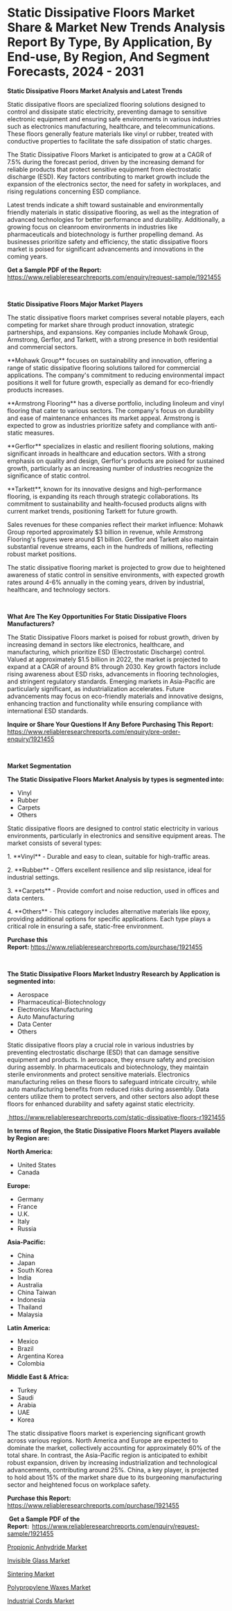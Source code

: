 <p><h1>Static Dissipative Floors Market Share & Market New Trends Analysis Report By Type, By Application, By End-use, By Region, And Segment Forecasts, 2024 - 2031</h1></p><p><strong>Static Dissipative Floors Market Analysis and Latest Trends</strong></p>
<p><p>Static dissipative floors are specialized flooring solutions designed to control and dissipate static electricity, preventing damage to sensitive electronic equipment and ensuring safe environments in various industries such as electronics manufacturing, healthcare, and telecommunications. These floors generally feature materials like vinyl or rubber, treated with conductive properties to facilitate the safe dissipation of static charges.</p><p>The Static Dissipative Floors Market is anticipated to grow at a CAGR of 7.5% during the forecast period, driven by the increasing demand for reliable products that protect sensitive equipment from electrostatic discharge (ESD). Key factors contributing to market growth include the expansion of the electronics sector, the need for safety in workplaces, and rising regulations concerning ESD compliance.</p><p>Latest trends indicate a shift toward sustainable and environmentally friendly materials in static dissipative flooring, as well as the integration of advanced technologies for better performance and durability. Additionally, a growing focus on cleanroom environments in industries like pharmaceuticals and biotechnology is further propelling demand. As businesses prioritize safety and efficiency, the static dissipative floors market is poised for significant advancements and innovations in the coming years.</p></p>
<p><strong>Get a Sample PDF of the Report:&nbsp;</strong> <a href="https://www.reliableresearchreports.com/enquiry/request-sample/1921455?utm_campaign=7&utm_medium=2&utm_source=Github&utm_content=ia&utm_term=14112024&utm_id=static-dissipative-floors">https://www.reliableresearchreports.com/enquiry/request-sample/1921455</a></p>
<p>&nbsp;</p>
<p><strong>Static Dissipative Floors Major Market Players</strong></p>
<p><p>The static dissipative floors market comprises several notable players, each competing for market share through product innovation, strategic partnerships, and expansions. Key companies include Mohawk Group, Armstrong, Gerflor, and Tarkett, with a strong presence in both residential and commercial sectors.</p><p>**Mohawk Group** focuses on sustainability and innovation, offering a range of static dissipative flooring solutions tailored for commercial applications. The company's commitment to reducing environmental impact positions it well for future growth, especially as demand for eco-friendly products increases.</p><p>**Armstrong Flooring** has a diverse portfolio, including linoleum and vinyl flooring that cater to various sectors. The company's focus on durability and ease of maintenance enhances its market appeal. Armstrong is expected to grow as industries prioritize safety and compliance with anti-static measures.</p><p>**Gerflor** specializes in elastic and resilient flooring solutions, making significant inroads in healthcare and education sectors. With a strong emphasis on quality and design, Gerflor's products are poised for sustained growth, particularly as an increasing number of industries recognize the significance of static control.</p><p>**Tarkett**, known for its innovative designs and high-performance flooring, is expanding its reach through strategic collaborations. Its commitment to sustainability and health-focused products aligns with current market trends, positioning Tarkett for future growth.</p><p>Sales revenues for these companies reflect their market influence: Mohawk Group reported approximately $3 billion in revenue, while Armstrong Flooring's figures were around $1 billion. Gerflor and Tarkett also maintain substantial revenue streams, each in the hundreds of millions, reflecting robust market positions.</p><p>The static dissipative flooring market is projected to grow due to heightened awareness of static control in sensitive environments, with expected growth rates around 4-6% annually in the coming years, driven by industrial, healthcare, and technology sectors.</p></p>
<p>&nbsp;</p>
<p><strong>What Are The Key Opportunities For Static Dissipative Floors Manufacturers?</strong></p>
<p><p>The Static Dissipative Floors market is poised for robust growth, driven by increasing demand in sectors like electronics, healthcare, and manufacturing, which prioritize ESD (Electrostatic Discharge) control. Valued at approximately $1.5 billion in 2022, the market is projected to expand at a CAGR of around 8% through 2030. Key growth factors include rising awareness about ESD risks, advancements in flooring technologies, and stringent regulatory standards. Emerging markets in Asia-Pacific are particularly significant, as industrialization accelerates. Future advancements may focus on eco-friendly materials and innovative designs, enhancing traction and functionality while ensuring compliance with international ESD standards.</p></p>
<p><strong>Inquire or Share Your Questions If Any Before Purchasing This Report:</strong> <a href="https://www.reliableresearchreports.com/enquiry/pre-order-enquiry/1921455?utm_campaign=7&utm_medium=2&utm_source=Github&utm_content=ia&utm_term=14112024&utm_id=static-dissipative-floors">https://www.reliableresearchreports.com/enquiry/pre-order-enquiry/1921455</a></p>
<p>&nbsp;</p>
<p><strong>Market Segmentation</strong></p>
<p><strong>The Static Dissipative Floors Market Analysis by types is segmented into:</strong></p>
<p><ul><li>Vinyl</li><li>Rubber</li><li>Carpets</li><li>Others</li></ul></p>
<p><p>Static dissipative floors are designed to control static electricity in various environments, particularly in electronics and sensitive equipment areas. The market consists of several types: </p><p>1. **Vinyl** - Durable and easy to clean, suitable for high-traffic areas.</p><p>2. **Rubber** - Offers excellent resilience and slip resistance, ideal for industrial settings.</p><p>3. **Carpets** - Provide comfort and noise reduction, used in offices and data centers.</p><p>4. **Others** - This category includes alternative materials like epoxy, providing additional options for specific applications. Each type plays a critical role in ensuring a safe, static-free environment.</p></p>
<p><strong>Purchase this Report:&nbsp;</strong><a href="https://www.reliableresearchreports.com/purchase/1921455?utm_campaign=7&utm_medium=2&utm_source=Github&utm_content=ia&utm_term=14112024&utm_id=static-dissipative-floors">https://www.reliableresearchreports.com/purchase/1921455</a></p>
<p>&nbsp;</p>
<p><strong>The Static Dissipative Floors Market Industry Research by Application is segmented into:</strong></p>
<p><ul><li>Aerospace</li><li>Pharmaceutical-Biotechnology</li><li>Electronics Manufacturing</li><li>Auto Manufacturing</li><li>Data Center</li><li>Others</li></ul></p>
<p><p>Static dissipative floors play a crucial role in various industries by preventing electrostatic discharge (ESD) that can damage sensitive equipment and products. In aerospace, they ensure safety and precision during assembly. In pharmaceuticals and biotechnology, they maintain sterile environments and protect sensitive materials. Electronics manufacturing relies on these floors to safeguard intricate circuitry, while auto manufacturing benefits from reduced risks during assembly. Data centers utilize them to protect servers, and other sectors also adopt these floors for enhanced durability and safety against static electricity.</p></p>
<p><a href="https://www.reliableresearchreports.com/static-dissipative-floors-r1921455?utm_campaign=7&utm_medium=2&utm_source=Github&utm_content=ia&utm_term=14112024&utm_id=static-dissipative-floors">&nbsp;https://www.reliableresearchreports.com/static-dissipative-floors-r1921455</a></p>
<p><strong>In terms of Region, the Static Dissipative Floors Market Players available by Region are:</strong></p>
<p>
    <p> <strong> North America: </strong>
        <ul>
            <li>United States</li>
            <li>Canada</li>
        </ul>
        </p> 
    <p> <strong> Europe: </strong>
        <ul>
            <li>Germany</li>
            <li>France</li>
            <li>U.K.</li>
            <li>Italy</li>
            <li>Russia</li>
        </ul>
        </p> 
    <p> <strong> Asia-Pacific: </strong>
        <ul>
            <li>China</li>
            <li>Japan</li>
            <li>South Korea</li>
            <li>India</li>
            <li>Australia</li>
            <li>China Taiwan</li>
            <li>Indonesia</li>
            <li>Thailand</li>
            <li>Malaysia</li>
        </ul>
        </p> 
    <p> <strong> Latin America: </strong>
        <ul>
            <li>Mexico</li>
            <li>Brazil</li>
            <li>Argentina Korea</li>
            <li>Colombia</li>
        </ul>
        </p> 
    <p> <strong> Middle East & Africa: </strong>
        <ul>
            <li>Turkey</li>
            <li>Saudi</li>
            <li>Arabia</li>
            <li>UAE</li>
            <li>Korea</li>
        </ul>
    </p>
    </p>
<p><p>The static dissipative floors market is experiencing significant growth across various regions. North America and Europe are expected to dominate the market, collectively accounting for approximately 60% of the total share. In contrast, the Asia-Pacific region is anticipated to exhibit robust expansion, driven by increasing industrialization and technological advancements, contributing around 25%. China, a key player, is projected to hold about 15% of the market share due to its burgeoning manufacturing sector and heightened focus on workplace safety.</p></p>
<p><strong>Purchase this Report: </strong><a href="https://www.reliableresearchreports.com/purchase/1921455?utm_campaign=7&utm_medium=2&utm_source=Github&utm_content=ia&utm_term=14112024&utm_id=static-dissipative-floors">https://www.reliableresearchreports.com/purchase/1921455</a></p>
<p>&nbsp;<strong>Get a Sample PDF of the Report:&nbsp;&nbsp;</strong><a href="https://www.reliableresearchreports.com/enquiry/request-sample/1921455?utm_campaign=7&utm_medium=2&utm_source=Github&utm_content=ia&utm_term=14112024&utm_id=static-dissipative-floors">https://www.reliableresearchreports.com/enquiry/request-sample/1921455</a></p>
<p><strong></strong></p>
<p><p><a href="https://www.linkedin.com/pulse/propionic-anhydride-market-share-analysis-growth-trends-forecasts-fiusc?utm_campaign=7&utm_medium=2&utm_source=Github&utm_content=ia&utm_term=14112024&utm_id=static-dissipative-floors">Propionic Anhydride Market</a></p><p><a href="https://github.com/angelajermaine/Market-Research-Report-List-5/blob/main/invisible-glass-market.md?utm_campaign=7&utm_medium=2&utm_source=Github&utm_content=ia&utm_term=14112024&utm_id=static-dissipative-floors">Invisible Glass Market</a></p><p><a href="https://issuu.com/reportprime-2/docs/sintering-market-size-2030.pptx_de18564b3da82b?utm_campaign=7&utm_medium=2&utm_source=Github&utm_content=ia&utm_term=14112024&utm_id=static-dissipative-floors">Sintering Market</a></p><p><a href="https://www.linkedin.com/pulse/polypropylene-waxes-market-global-regional-analysis-tubzc?utm_campaign=7&utm_medium=2&utm_source=Github&utm_content=ia&utm_term=14112024&utm_id=static-dissipative-floors">Polypropylene Waxes Market</a></p><p><a href="https://github.com/provorikovar/Market-Research-Report-List-6/blob/main/industrial-cords-market.md?utm_campaign=7&utm_medium=2&utm_source=Github&utm_content=ia&utm_term=14112024&utm_id=static-dissipative-floors">Industrial Cords Market</a></p></p>